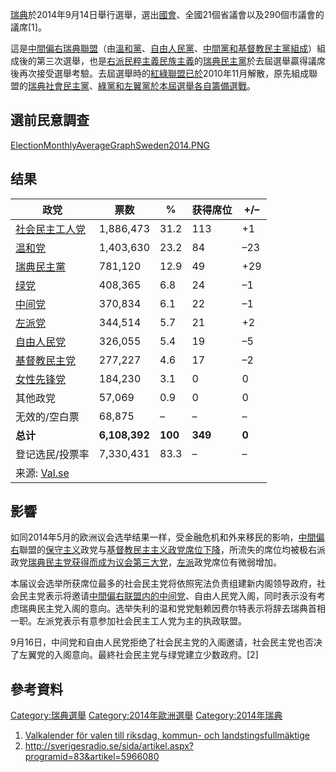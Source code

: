 [瑞典](../Page/瑞典.md "wikilink")於2014年9月14日舉行選舉，選出[國會](https://zh.wikipedia.org/wiki/瑞典國會 "wikilink")、全國21個省議會以及290個市議會的議席\[1\]。

這是[中間偏右](../Page/中間偏右.md "wikilink")[瑞典聯盟](https://zh.wikipedia.org/wiki/瑞典聯盟 "wikilink")（由[溫和黨](https://zh.wikipedia.org/wiki/溫和黨 "wikilink")、[自由人民黨](https://zh.wikipedia.org/wiki/自由人民黨_\(瑞典\) "wikilink")、[中間黨和](../Page/中間黨_\(瑞典\).md "wikilink")[基督教民主黨組成](../Page/基督教民主黨_\(瑞典\).md "wikilink")）組成後的第三次選舉，也是[右派民粹主義](https://zh.wikipedia.org/wiki/右派民粹主義 "wikilink")[民族主義](../Page/民族主義.md "wikilink")的[瑞典民主黨](../Page/瑞典民主黨.md "wikilink")於去屆選舉贏得議席後再次接受選舉考驗。去屆選舉時的[紅綠聯盟已於](../Page/紅綠聯盟_\(瑞典\).md "wikilink")2010年11月解散，原先組成聯盟的[瑞典社會民主黨](https://zh.wikipedia.org/wiki/瑞典社會民主黨 "wikilink")、[綠黨和](https://zh.wikipedia.org/wiki/綠黨_\(瑞典\) "wikilink")[左翼黨於本屆選舉各自籌備選戰](https://zh.wikipedia.org/wiki/左翼黨_\(瑞典\) "wikilink")。

## 選前民意調查

[ElectionMonthlyAverageGraphSweden2014.PNG](https://zh.wikipedia.org/wiki/File:ElectionMonthlyAverageGraphSweden2014.PNG "fig:ElectionMonthlyAverageGraphSweden2014.PNG")

## 结果

| 政党                                                                    | 票数            | %       | 获得席位    | \+/–  |
| --------------------------------------------------------------------- | ------------- | ------- | ------- | ----- |
| [社会民主工人党](../Page/瑞典社会民主工人党.md "wikilink")                            | 1,886,473     | 31.2    | 113     | \+1   |
| [温和党](https://zh.wikipedia.org/wiki/溫和黨 "wikilink")                   | 1,403,630     | 23.2    | 84      | –23   |
| [瑞典民主黨](../Page/瑞典民主黨.md "wikilink")                                  | 781,120       | 12.9    | 49      | \+29  |
| [绿党](https://zh.wikipedia.org/wiki/綠黨_\(瑞典\) "wikilink")              | 408,365       | 6.8     | 24      | –1    |
| [中间党](../Page/中間黨_\(瑞典\).md "wikilink")                               | 370,834       | 6.1     | 22      | –1    |
| [左派党](https://zh.wikipedia.org/wiki/左翼黨_\(瑞典\) "wikilink")            | 344,514       | 5.7     | 21      | \+2   |
| [自由人民党](https://zh.wikipedia.org/wiki/自由人民黨_\(瑞典\) "wikilink")        | 326,055       | 5.4     | 19      | –5    |
| [基督教民主党](../Page/基督教民主黨_\(瑞典\).md "wikilink")                         | 277,227       | 4.6     | 17      | –2    |
| [女性先锋党](https://zh.wikipedia.org/wiki/女性主義行動先鋒 "wikilink")            | 184,230       | 3.1     | 0       | 0     |
| 其他政党                                                                  | 57,069        | 0.9     | 0       | 0     |
| 无效的/空白票                                                               | 68,875        | –       | –       | –     |
| **总计**                                                                | **6,108,392** | **100** | **349** | **0** |
| 登记选民/投票率                                                              | 7,330,431     | 83.3    | –       | –     |
| 来源: [Val.se](http://www.val.se/val/val2014/valnatt/R/rike/index.html) |               |         |         |       |

## 影響

如同2014年5月的欧洲议会选举结果一样，受金融危机和外来移民的影响，[中間偏右](../Page/中間偏右.md "wikilink")聯盟的[保守主义](../Page/保守主义.md "wikilink")政党与[基督教民主主义政党席位下降](https://zh.wikipedia.org/wiki/基督教民主主义 "wikilink")，所流失的席位均被极右派政党[瑞典民主党获得而成为议会第三大党](https://zh.wikipedia.org/wiki/瑞典民主党 "wikilink")，[左派](../Page/左派.md "wikilink")政党席位有微弱增加。

本届议会选举所获席位最多的社会民主党将依照宪法负责组建新内阁领导政府，社会民主党表示将邀请[中間偏右联盟内的中间党](https://zh.wikipedia.org/wiki/瑞典聯盟 "wikilink")、自由人民党入阁，同时表示没有考虑瑞典民主党入阁的意向。选举失利的温和党党魁赖因费尔特表示将辞去瑞典首相一职。左派党表示有意参加社会民主工人党为主的执政联盟。

9月16日，中间党和自由人民党拒绝了社会民主党的入阁邀请，社会民主党也否决了左翼党的入阁意向。最終社会民主党与绿党建立少数政府。\[2\]

## 參考資料

[Category:瑞典選舉](https://zh.wikipedia.org/wiki/Category:瑞典選舉 "wikilink") [Category:2014年歐洲選舉](https://zh.wikipedia.org/wiki/Category:2014年歐洲選舉 "wikilink") [Category:2014年瑞典](https://zh.wikipedia.org/wiki/Category:2014年瑞典 "wikilink")

1.  [Valkalender för valen till riksdag, kommun- och landstingsfullmäktige](http://www.val.se/val_rkl_2014/kalender%202014/index.html)
2.  <http://sverigesradio.se/sida/artikel.aspx?programid=83&artikel=5966080>